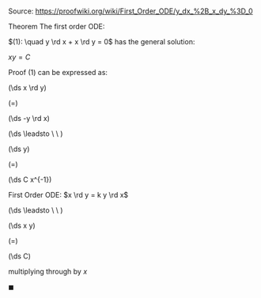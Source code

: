 # 

Source: https://proofwiki.org/wiki/First_Order_ODE/y_dx_%2B_x_dy_%3D_0

Theorem
The first order ODE:

$(1): \quad y \rd x + x \rd y = 0$
has the general solution:

$x y = C$


Proof
$(1)$ can be expressed as:














\(\ds x \rd y\)

\(=\)







\(\ds -y \rd x\)














\(\ds \leadsto \ \ \)





\(\ds y\)

\(=\)







\(\ds C x^{-1}\)





First Order ODE: $x \rd y = k y \rd x$








\(\ds \leadsto \ \ \)





\(\ds x y\)

\(=\)







\(\ds C\)





multiplying through by $x$



$\blacksquare$





